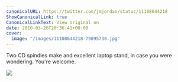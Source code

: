 ```yaml
---
canonicalURL: https://twitter.com/jmjordan/status/11108644218
ShowCanonicalLink: true
CanonicalLinkText: View original on
date: 2010-03-26T20:36:41+00:00
cover:
  image: "/images/11108644218-79095738.jpg"
---
```

Two CD spindles make and excellent laptop stand, in case you were wondering. You're welcome. 

![](/images/11108644218-79095738.jpg)